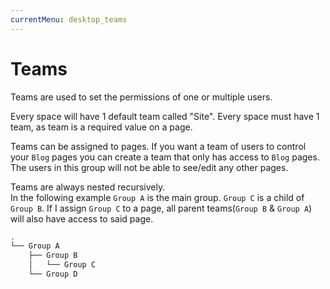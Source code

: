 ```yaml
---
currentMenu: desktop_teams
---
```


# Teams

Teams are used to set the permissions of one or multiple users.

Every space will have 1 default team called "Site".
Every space must have 1 team, as team is a required value on a page.

Teams can be assigned to pages. If you want a team of users to control your `Blog` pages you can create a team that only has access to `Blog` pages. The users in this group will not be able to see/edit any other pages.

Teams are always nested recursively.  
In the following example `Group A` is the main group. `Group C` is a child of `Group B`.
If I assign `Group C` to a page, all parent teams(`Group B` & `Group A`) will also have access to said page.

```bash
.
└── Group A
    ├── Group B
    │   └── Group C
    └── Group D
```
